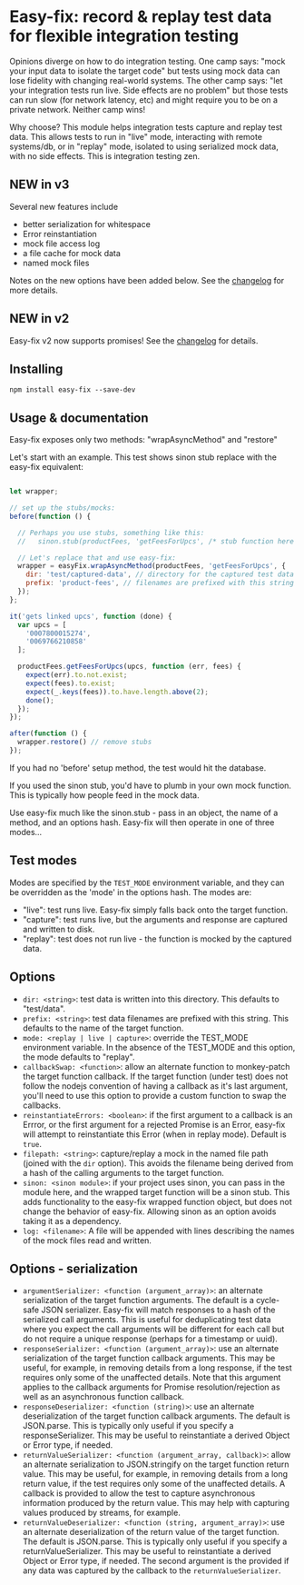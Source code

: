 
Easy-fix: record & replay test data for flexible integration testing
====================================================================

Opinions diverge on how to do integration testing.  One camp says: "mock your input data to isolate the target code" but tests using mock data can lose fidelity with changing real-world systems.  The other camp says: "let your integration tests run live. Side effects are no problem" but those tests can run slow (for network latency, etc) and might require you to be on a private network.  Neither camp wins!

Why choose?  This module helps integration tests capture and replay test data.  This allows tests to run in "live" mode, interacting with remote systems/db, or in "replay" mode, isolated to using serialized mock data, with no side effects. This is integration testing zen.

NEW in v3
---------
Several new features include
* better serialization for whitespace
* Error reinstantiation
* mock file access log
* a file cache for mock data
* named mock files

Notes on the new options have been added below.
See the [changelog](CHANGELOG.md) for more details.

NEW in v2
---------
Easy-fix v2 now supports promises!  See the [changelog](CHANGELOG.md) for details.

Installing
----------
`npm install easy-fix --save-dev`


Usage & documentation
---------------------

Easy-fix exposes only two methods: "wrapAsyncMethod" and "restore"

Let's start with an example.  This test shows sinon stub replace with the easy-fix equivalent:

```javascript

let wrapper;

// set up the stubs/mocks:
before(function () {

  // Perhaps you use stubs, something like this:
  //   sinon.stub(productFees, 'getFeesForUpcs', /* stub function here */ );

  // Let's replace that and use easy-fix:
  wrapper = easyFix.wrapAsyncMethod(productFees, 'getFeesForUpcs', {
    dir: 'test/captured-data', // directory for the captured test data
    prefix: 'product-fees', // filenames are prefixed with this string
  });
};

it('gets linked upcs', function (done) {
  var upcs = [
    '0007800015274',
    '0069766210858'
  ];

  productFees.getFeesForUpcs(upcs, function (err, fees) {
    expect(err).to.not.exist;
    expect(fees).to.exist;
    expect(_.keys(fees)).to.have.length.above(2);
    done();
  });
});

after(function () {
  wrapper.restore() // remove stubs
});
```

If you had no 'before' setup method, the test would hit the database.

If you used the sinon stub, you'd have to plumb in your own mock function.  This is typically how people feed in the mock data.

Use easy-fix much like the sinon.stub - pass in an object, the name of a method, and an options hash.  Easy-fix will then operate in one of three modes...

Test modes
----------

Modes are specified by the `TEST_MODE` environment variable, and they can be overridden as the 'mode' in the options hash.  The modes are:

*  "live": test runs live.  Easy-fix simply falls back onto the target function.
*  "capture": test runs live, but the arguments and response are captured and written to disk.
*  "replay": test does not run live - the function is mocked by the captured data.

Options
-------

*  `dir: <string>`: test data is written into this directory. This defaults to "test/data".
*  `prefix: <string>`: test data filenames are prefixed with this string. This defaults to the name of the target function.
*  `mode: <replay | live | capture>`: override the TEST_MODE environment variable.  In the absence of the TEST_MODE and this option, the mode defaults to "replay".
*  `callbackSwap: <function>`: allow an alternate function to monkey-patch the target function callback.  If the target function (under test) does not follow the nodejs convention of having a callback as it's last argument, you'll need to use this option to provide a custom function to swap the callbacks.
*  `reinstantiateErrors: <boolean>`: if the first argument to a callback is an Errror, or the first argument for a rejected Promise is an Error, easy-fix will attempt to reinstantiate this Error (when in replay mode). Default is `true`.
*  `filepath: <string>`: capture/replay a mock in the named file path (joined with the `dir` option).  This avoids the filename being derived from a hash of the calling arguments to the target function.
*  `sinon: <sinon module>`: if your project uses sinon, you can pass in the module here, and the wrapped target function will be a sinon stub. This adds functionality to the easy-fix wrapped function object, but does not change the behavior of easy-fix.  Allowing sinon as an option avoids taking it as a dependency.
*  `log: <filename>`: A file will be appended with lines describing the names of the mock files read and written.

Options - serialization
-----------------------

*  `argumentSerializer: <function (argument_array)>`:  an alternate serialization of the target function arguments.  The default is a cycle-safe JSON serializer.  Easy-fix will match responses to a hash of the serialized call arguments. This is useful for deduplicating test data where you expect the call arguments will be different for each call but do not require a unique response (perhaps for a timestamp or uuid).
*  `responseSerializer: <function (argument_array)>`:  use an alternate serialization of the target function callback arguments.  This may be useful, for example, in removing details from a long response, if the test requires only some of the unaffected details.  Note that this argument applies to the callback arguments for Promise resolution/rejection as well as an asynchronous function callback.
*  `responseDeserializer: <function (string)>`:  use an alternate deserialization of the target function callback arguments.  The default is JSON.parse. This is typically only useful if you specify a responseSerializer. This may be useful to reinstantiate a derived Object or Error type, if needed.
*  `returnValueSerializer: <function (argument_array, callback)>`:  allow an alternate serialization to JSON.stringify on the target function return value.  This may be useful, for example, in removing details from a long return value, if the test requires only some of the unaffected details.  A callback is provided to allow the test to capture asynchronous information produced by the return value.  This may help with capturing values produced by streams, for example.
*  `returnValueDeserializer: <function (string, argument_array)>`:  use an alternate deserialization of the return value of the target function.  The default is JSON.parse. This is typically only useful if you specify a returnValueSerializer. This may be useful to reinstantiate a derived Object or Error type, if needed.  The second argument is the provided if any data was captured by the callback to the `returnValueSerializer`.


